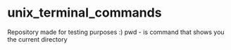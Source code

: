 # unix_terminal_commands
Repository made for testing purposes :) 
pwd - is command that shows you the current directory

